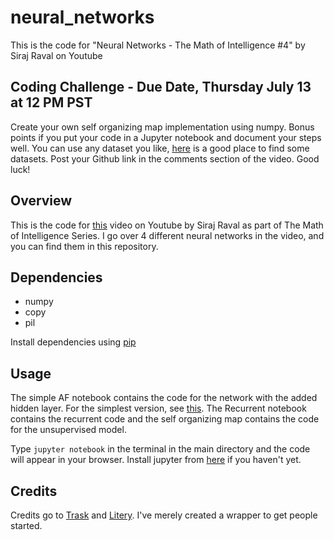 # neural_networks
This is the code for "Neural Networks - The Math of Intelligence #4" by Siraj Raval on Youtube


## Coding Challenge - Due Date, Thursday July 13 at 12 PM PST

Create your own self organizing map implementation using numpy. Bonus points if you put your code in a Jupyter notebook and document your steps well. You can use any dataset you like, [here](https://archive.ics.uci.edu/ml/datasets.html?area=&att=&format=&numAtt=&numIns=&sort=nameUp&task=clu&type=&view=table) is a good place to find some datasets. Post your Github link in the comments section of the video. Good luck!

## Overview

This is the code for [this](https://youtu.be/ov_RkIJptwE) video on Youtube by Siraj Raval as part of The Math of Intelligence Series. I go over 4 different neural networks in the video, and you can find them in this repository.

## Dependencies

* numpy
* copy
* pil

Install dependencies using [pip](https://pip.pypa.io/en/stable/)

## Usage

The simple AF notebook contains the code for the network with the added hidden layer. For the simplest version, see [this](http://iamtrask.github.io/2015/07/12/basic-python-network/). The Recurrent notebook contains the recurrent code and the self organizing map contains the code for the unsupervised model.

Type `jupyter notebook` in the terminal in the main directory and the code will appear in your browser. Install jupyter from [here](http://jupyter.readthedocs.io/en/latest/install.html) if you haven't yet. 

## Credits

Credits go to [Trask](http://iamtrask.github.io/2015/07/12/basic-python-network/) and [Litery](https://github.com/Litery). I've merely created a wrapper to get people started. 

